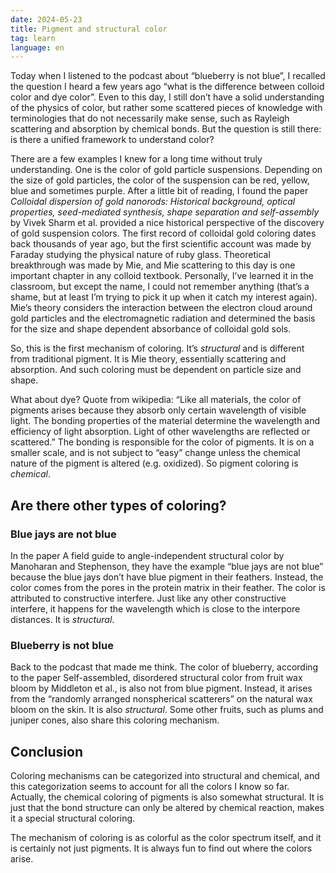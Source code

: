 ```yaml
---
date: 2024-05-23
title: Pigment and structural color
tag: learn
language: en
---
```


Today when I listened to the podcast about “blueberry is not blue”, I recalled the question I heard a few years ago “what is the difference between colloid color and dye color”. Even to this day, I still don’t have a solid understanding of the physics of color, but rather some scattered pieces of knowledge with terminologies that do not necessarily make sense, such as Rayleigh scattering and absorption by chemical bonds. But the question is still there: is there a unified framework to understand color?

There are a few examples I knew for a long time without truly understanding. One is the color of gold particle suspensions. Depending on the size of gold particles, the color of the suspension can be red, yellow, blue and sometimes purple. After a little bit of reading, I found the paper *Colloidal dispersion of gold nanorods: Historical background, optical properties, seed-mediated synthesis, shape separation and self-assembly* by Vivek Sharm et al. provided a nice historical perspective of the discovery of gold suspension colors. The first record of colloidal gold coloring dates back thousands of year ago, but the first scientific account was made by Faraday studying the physical nature of ruby glass. Theoretical breakthrough was made by Mie, and Mie scattering to this day is one important chapter in any colloid textbook. Personally, I’ve learned it in the classroom, but except the name, I could not remember anything (that’s a shame, but at least I’m trying to pick it up when it catch my interest again). Mie’s theory considers the interaction between the electron cloud around gold particles and the electromagnetic radiation and determined the basis for the size and shape dependent absorbance of colloidal gold sols. 

So, this is the first mechanism of coloring. It’s *structural* and is different from traditional pigment. It is Mie theory, essentially scattering and absorption. And such coloring must be dependent on particle size and shape.

What about dye? Quote from wikipedia: “Like all materials, the color of pigments arises because they absorb only certain wavelength of visible light. The bonding properties of the material determine the wavelength and efficiency of light absorption. Light of other wavelengths are reflected or scattered.” The bonding is responsible for the color of pigments. It is on a smaller scale, and is not subject to “easy” change unless the chemical nature of the pigment is altered (e.g. oxidized). So pigment coloring is *chemical*.

## Are there other types of coloring? 

### Blue jays are not blue

In the paper A field guide to angle-independent structural color by Manoharan and Stephenson, they have the example “blue jays are not blue” because the blue jays don’t have blue pigment in their feathers. Instead, the color comes from the pores in the protein matrix in their feather. The color is attributed to constructive interfere. Just like any other constructive interfere, it happens for the wavelength which is close to the interpore distances. It is *structural*.

### Blueberry is not blue

Back to the podcast that made me think. The color of blueberry, according to the paper Self-assembled, disordered structural color from fruit wax bloom by Middleton et al., is also not from blue pigment. Instead, it arises from the “randomly arranged nonspherical scatterers” on the natural wax bloom on the skin. It is also *structural*. Some other fruits, such as plums and juniper cones, also share this coloring mechanism.

## Conclusion

Coloring mechanisms can be categorized into structural and chemical, and this categorization seems to account for all the colors I know so far. Actually, the chemical coloring of pigments is also somewhat structural. It is just that the bond structure can only be altered by chemical reaction, makes it a special structural coloring. 

The mechanism of coloring is as colorful as the color spectrum itself, and it is certainly not just pigments. It is always fun to find out where the colors arise. 
